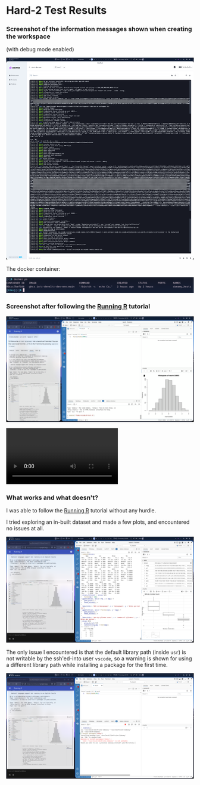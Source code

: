 # Hard-2 Test Results

### Screenshot of the information messages shown when creating the workspace

(with debug mode enabled)

![image](screenshots/container-creation-logs.png)

The docker container:

![image](screenshots/docker-container.png)

### Screenshot after following the [Running R](https://contributor.r-project.org/r-dev-env/tutorials/running_r/) tutorial

![running-r](screenshots/running-r.png)

![running-r-screen-recording](screenshots/running_r.mp4)

### What works and what doesn't?

I was able to follow the [Running R](https://contributor.r-project.org/r-dev-env/tutorials/running_r/) tutorial without any hurdle.

I tried exploring an in-built dataset and made a few plots, and encountered no issues at all.

![image](screenshots/misc_usage.png)

The only issue I encountered is that the default library path (inside `usr`) is not writable by the ssh'ed-into user `vscode`, so a warning is shown for using a different library path while installing a package for the first time.

![image](screenshots/unwritable-default-library-path.png)
